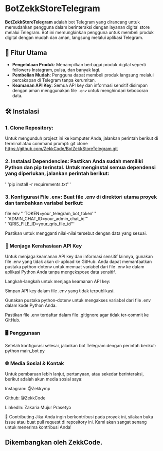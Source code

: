 # BotZekkStoreTelegram

**BotZekkStoreTelegram** 
adalah bot Telegram yang dirancang untuk memudahkan pengguna dalam berinteraksi dengan layanan digital store melalui Telegram. Bot ini memungkinkan pengguna untuk membeli produk digital dengan mudah dan aman, langsung melalui aplikasi Telegram.

## 🚀 Fitur Utama
- **Pengelolaan Produk**: Menampilkan berbagai produk digital seperti followers Instagram, pulsa, dan banyak lagi.
- **Pembelian Mudah**: Pengguna dapat membeli produk langsung melalui percakapan di Telegram tanpa kerumitan.
- **Keamanan API Key**: Semua API key dan informasi sensitif disimpan dengan aman menggunakan file `.env` untuk menghindari kebocoran data.

## 🛠️ Instalasi

### 1. **Clone Repository**:
   Untuk mengunduh project ini ke komputer Anda, jalankan perintah berikut di terminal atau command prompt:
   git clone https://github.com/ZekkCode/BotZekkStoreTelegram.git
   
### 2. Instalasi Dependencies: Pastikan Anda sudah memiliki Python dan pip terinstal. Untuk menginstal semua dependensi yang diperlukan, jalankan perintah berikut:

'''pip install -r requirements.txt'''

### 3. Konfigurasi File .env: Buat file .env di direktori utama proyek dan tambahkan variabel berikut:

file env
'''TOKEN=your_telegram_bot_token'''
'''ADMIN_CHAT_ID=your_admin_chat_id'''
'''QRIS_FILE_ID=your_qris_file_id'''

Pastikan untuk mengganti nilai-nilai tersebut dengan data yang sesuai.

### 🔑 Menjaga Kerahasiaan API Key
Untuk menjaga keamanan API key dan informasi sensitif lainnya, gunakan file .env yang tidak akan di-upload ke GitHub. Anda dapat memanfaatkan pustaka python-dotenv untuk memuat variabel dari file .env ke dalam aplikasi Python Anda tanpa mengekspose data sensitif.

Langkah-langkah untuk menjaga keamanan API key:

Simpan API key dalam file .env yang tidak terpublikasi.

Gunakan pustaka python-dotenv untuk mengakses variabel dari file .env dalam kode Python Anda.

Pastikan file .env terdaftar dalam file .gitignore agar tidak ter-commit ke GitHub.

### 🖥️ Penggunaan
Setelah konfigurasi selesai, jalankan bot Telegram dengan perintah berikut:
python main_bot.py

### 🌐 Media Sosial & Kontak
Untuk pembaruan lebih lanjut, pertanyaan, atau sekedar berinteraksi, berikut adalah akun media sosial saya:

Instagram: @Zekkymp

Github: @ZekkCode

LinkedIn: Zakaria Mujur Prasetyo

🤝 Contributing
Jika Anda ingin berkontribusi pada proyek ini, silakan buka issue atau buat pull request di repository ini. Kami akan sangat senang untuk menerima kontribusi Anda!

## Dikembangkan oleh ZekkCode.
